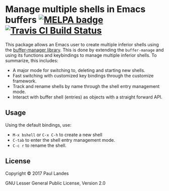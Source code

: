 # Manage multiple shells in Emacs buffers [![MELPA badge][melpa-badge]][melpa-link] [![Travis CI Build Status][travis-badge]][travis-link]

  [melpa-link]: https://melpa.org/#/bshell
  [melpa-stable-link]: https://stable.melpa.org/#/bshell
  [melpa-badge]: https://melpa.org/packages/bshell-badge.svg
  [melpa-stable-badge]: https://stable.melpa.org/packages/bshell-badge.svg
  [travis-link]: https://travis-ci.org/plandes/bshell
  [travis-badge]: https://travis-ci.org/plandes/bshell.svg?branch=master

This package allows an Emacs user to create multiple inferior shells using the
[buffer-manager library](https://github.com/plandes/buffer-manage).  This is
done by extending the `buffer-manage` and using its functions and keybindings
to manage multiple inferior shells.  To summarize, this includes:
* A major mode for switching to, deleting and starting new shells.
* Fast switching with customized key bindings through the customize framework.
* Track and rename shells by name through the shell entry management mode.
* Interact with buffer shell (entries) as objects with a straight forward
  API.


## Usage

Using the default bindings, use:
* `M-x bshell` or `C-x C-h` to create a new shell
* `C-tab` to enter the shell entry management mode.
* `C-c r` to rename the shell.


## License

Copyright © 2017 Paul Landes

GNU Lesser General Public License, Version 2.0
